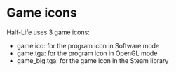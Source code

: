 # Game icons

Half-Life uses 3 game icons:
* game.ico: for the program icon in Software mode
* game.tga: for the program icon in OpenGL mode
* game_big.tga: for the game icon in the Steam library
